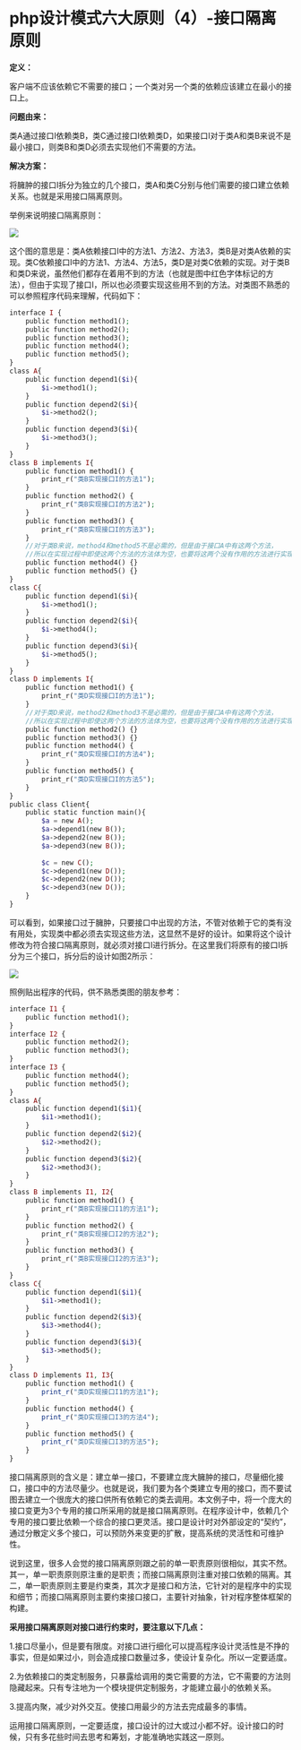 # php设计模式六大原则（4）-接口隔离原则 

  
**定义：**

客户端不应该依赖它不需要的接口；一个类对另一个类的依赖应该建立在最小的接口上。 

**问题由来：**

类A通过接口I依赖类B，类C通过接口I依赖类D，如果接口I对于类A和类B来说不是最小接口，则类B和类D必须去实现他们不需要的方法。

**解决方案：**

将臃肿的接口I拆分为独立的几个接口，类A和类C分别与他们需要的接口建立依赖关系。也就是采用接口隔离原则。

举例来说明接口隔离原则：

![][2]

这个图的意思是：类A依赖接口I中的方法1、方法2、方法3，类B是对类A依赖的实现。类C依赖接口I中的方法1、方法4、方法5，类D是对类C依赖的实现。对于类B和类D来说，虽然他们都存在着用不到的方法（也就是图中红色字体标记的方法），但由于实现了接口I，所以也必须要实现这些用不到的方法。对类图不熟悉的可以参照程序代码来理解，代码如下：

```php
interface I {
    public function method1();
    public function method2();
    public function method3();
    public function method4();
    public function method5();
}
class A{
    public function depend1($i){
        $i->method1();
    }
    public function depend2($i){
        $i->method2();
    }
    public function depend3($i){
        $i->method3();
    }
}
class B implements I{
    public function method1() {
        print_r("类B实现接口I的方法1");
    }
    public function method2() {
        print_r("类B实现接口I的方法2");
    }
    public function method3() {
        print_r("类B实现接口I的方法3");
    }
    //对于类B来说，method4和method5不是必需的，但是由于接口A中有这两个方法，
    //所以在实现过程中即使这两个方法的方法体为空，也要将这两个没有作用的方法进行实现。
    public function method4() {}
    public function method5() {}
}
class C{
    public function depend1($i){
        $i->method1();
    }
    public function depend2($i){
        $i->method4();
    }
    public function depend3($i){
        $i->method5();
    }
}
class D implements I{
    public function method1() {
        print_r("类D实现接口I的方法1");
    }
    //对于类D来说，method2和method3不是必需的，但是由于接口A中有这两个方法，
    //所以在实现过程中即使这两个方法的方法体为空，也要将这两个没有作用的方法进行实现。
    public function method2() {}
    public function method3() {}
    public function method4() {
        print_r("类D实现接口I的方法4");
    }
    public function method5() {
        print_r("类D实现接口I的方法5");
    }
}
public class Client{
    public static function main(){
        $a = new A();
        $a->depend1(new B());
        $a->depend2(new B());
        $a->depend3(new B());
        
        $c = new C();
        $c->depend1(new D());
        $c->depend2(new D());
        $c->depend3(new D());
    }
}
```


可以看到，如果接口过于臃肿，只要接口中出现的方法，不管对依赖于它的类有没有用处，实现类中都必须去实现这些方法，这显然不是好的设计。如果将这个设计修改为符合接口隔离原则，就必须对接口I进行拆分。在这里我们将原有的接口I拆分为三个接口，拆分后的设计如图2所示：

![][3]

照例贴出程序的代码，供不熟悉类图的朋友参考：

```php
interface I1 {
    public function method1();
}
interface I2 {
    public function method2();
    public function method3();
}
interface I3 {
    public function method4();
    public function method5();
}
class A{
    public function depend1($i1){
        $i1->method1();
    }
    public function depend2($i2){
        $i2->method2();
    }
    public function depend3($i2){
        $i2->method3();
    }
}
class B implements I1, I2{
    public function method1() {
        print_r("类B实现接口I1的方法1");
    }
    public function method2() {
        print_r("类B实现接口I2的方法2");
    }
    public function method3() {
        print_r("类B实现接口I2的方法3");
    }
}
class C{
    public function depend1($i1){
        $i1->method1();
    }
    public function depend2($i3){
        $i3->method4();
    }
    public function depend3($i3){
        $i3->method5();
    }
}
class D implements I1, I3{
    public function method1() {
        print_r("类D实现接口I1的方法1");
    }
    public function method4() {
        print_r("类D实现接口I3的方法4");
    }
    public function method5() {
        print_r("类D实现接口I3的方法5");
    }
}
```
接口隔离原则的含义是：建立单一接口，不要建立庞大臃肿的接口，尽量细化接口，接口中的方法尽量少。也就是说，我们要为各个类建立专用的接口，而不要试图去建立一个很庞大的接口供所有依赖它的类去调用。本文例子中，将一个庞大的接口变更为3个专用的接口所采用的就是接口隔离原则。在程序设计中，依赖几个专用的接口要比依赖一个综合的接口更灵活。接口是设计时对外部设定的“契约”，通过分散定义多个接口，可以预防外来变更的扩散，提高系统的灵活性和可维护性。

说到这里，很多人会觉的接口隔离原则跟之前的单一职责原则很相似，其实不然。其一，单一职责原则原注重的是职责；而接口隔离原则注重对接口依赖的隔离。其二，单一职责原则主要是约束类，其次才是接口和方法，它针对的是程序中的实现和细节；而接口隔离原则主要约束接口接口，主要针对抽象，针对程序整体框架的构建。

**采用接口隔离原则对接口进行约束时，要注意以下几点：**

1.接口尽量小，但是要有限度。对接口进行细化可以提高程序设计灵活性是不挣的事实，但是如果过小，则会造成接口数量过多，使设计复杂化。所以一定要适度。

2.为依赖接口的类定制服务，只暴露给调用的类它需要的方法，它不需要的方法则隐藏起来。只有专注地为一个模块提供定制服务，才能建立最小的依赖关系。

3.提高内聚，减少对外交互。使接口用最少的方法去完成最多的事情。

运用接口隔离原则，一定要适度，接口设计的过大或过小都不好。设计接口的时候，只有多花些时间去思考和筹划，才能准确地实践这一原则。


[2]: ../img/2012110231.jpg
[3]: ../img/2012110232.jpg